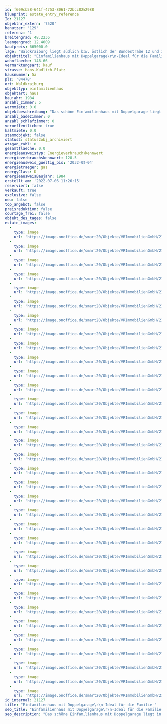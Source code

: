 ```yaml
---
id: f609cb58-641f-4753-8061-72bcc82b2988
blueprint: estate_entry_reference
Id: 21127
objektnr_extern: '7520'
benutzer: '129'
referenz: '1'
breitengrad: 48.2236
laengengrad: 12.4009
kaufpreis: 665000.0
lage: "Waldkraiburg liegt südlich bzw. östlich der Bundestraße 12 und ist seit der Fertigstellung der A 94 über die Anschlussstelle Nr. 18 an die A 94 angebunden. Als weitere wichtige regionale Verbindungsstraßen sind die Staatsstraßen 2352 und 2091 vorhanden.\r\n\r\nEine direkte Anschlussmöglichkeit an das Bahnstreckennetz ist über den Bahnhof der Stadt Waldkraiburg gegeben.\r\n\r\nÖffentliche Busverbindungen sind im Stadtnetz und zu der Kreisstadt Mühldorf und den Gemeinden gegeben.\r\n\r\nWaldkraiburg liegt im bayerischen Alpenvorland, etwa zehn Kilometer südwestliche der Kreisstadt Mühldorf auf den Achsen München-Salzburg und Landshut-Rosenheim \r\n\r\nDie umliegenden Gemeinden sind Aschau, Jettenbach, Kraiburg, Polling, Mühldorf, Ampfing und Heldenstein. Die Entfernungen zur Kreisstadt Mühldorf beträgt rd. 14 km. Die Entfernungen zur Landeshauptstadt München (Stadtmitte) beträgt rd. 71 km.\r\n\r\nIn Waldkraiburg sind Chemiebetriebe, Betriebe des Maschinenbaues, der Kunststoff- und gummiverarbeitenden Industrie, produzierendes Gewerbe, Handel und Verkehr, Bau- und verarbeitende Gewerbe vorhanden. An Schulen sind Grund- und Hauptschulen, Realschulen und Gymnasium gegeben. \r\n\r\nAktuell hat Waldkraiburg rd. 24.500 Einwohner.\r\n\r\nDas Verkaufsobjekt liegt in Waldkraiburg-Nord in ruhiger Lage und sehr beliebter Wohnlage."
objekttitel: "Einfamilienhaus mit Doppelgarage\r\n-Ideal für die Familie-"
wohnflaeche: 146.66
vermarktungsart: kauf
strasse: Hans-Kudlich-Platz
hausnummer: 5a
plz: '84478'
ort: Waldkraiburg
objekttyp: einfamilienhaus
objektart: haus
baujahr: 1984
anzahl_zimmer: 5
warmmiete: 0.0
objektbeschreibung: "Das schöne Einfamilienhaus mit Doppelgarage liegt in Waldkraiburg-Nord in ruhiger und sehr beliebter Wohnlage..\r\n\r\nDas Anwesen wurde im Jahre 1984 in massiver  Bauausführung errichtet und laufend unterhalten und renoviert. \r\n\r\n\r\n\r\nEs stehen folgende Flächen zur Verfügung:\r\n\r\nA) Erdgeschoss Wohnfläche\r\n\r\n- Windfang / Diele, ca. 11 m²\r\n- Wohnküche, ca. 18 m²\r\n- Speis, ca. 4 m²\r\n- Wohnzimmer, ca. 27 m²\r\n- Garderobe, ca. 3 m²\r\n- Hauswirtschaftsraum/Büro, ca. 10 m²\r\n- Gäste-WC, ca. 4 m²\r\n\r\n- Summe, ca. 77 m²\r\n\r\n- Terrasse, ca. 37 m²\r\n\r\nB) Obergeschoss Wohnfläche\r\n\r\n- Diele, ca. 12 m²\r\n- Bad (Fenster + Wanne + Dusche), ca. 6 m²\r\n- Kind 2, ca. 12 m²\r\n- Schlafzimmer, ca. 17 m²\r\n- Abstellraum, ca. 9 m²\r\n- Kind 1, ca. 14 m²\r\n\r\nSumme ca. 70 m²\r\n\r\n- Balkon, ca. 7,00 m²\r\n\r\nSumme A + B = Wohnfläche ca. 147  m² (ohne Terrasse und Balkon)\r\n\r\n- Speicher, Grundfläche ca. 33 m² \r\n\r\nD) Kellergeschoss (Haus und Garage sind unterkellert)\r\n\r\n- Vorrat, ca. 28 m²\r\n- Geräte, ca. 9 m²\r\n- Keller, ca. 15 m²\r\n- Heizung, ca. 7 m²\r\n- Lager-Keller, ca. 29 m²\r\n- Vorrat, ca. 11 m²\r\n- Waschküche, ca. 5 m²\r\n- Besenkammer, ca. 3 m²\r\n- Flur, ca. 2 m²\r\n- Flur, ca. 7 m²\r\n\r\nSumme D, Nutzfläche ca. 116 m² \r\n\r\nD)  Außenbereich\r\n\r\n- Doppelgarage mit anschließender Schuppenfläche\r\n- Gewächshaus im Garten  \r\n\r\nAls Auszug aus den durchgeführten Renovierungsarbeiten sind zu nennen:\r\n\r\n- Bad im Obergeschoss komplett mit Fußbodenheizung, ca. 2013\r\n- Modernisierung Treppenhaus, Zugtreppe Speicher und Dachisolation (Teilfläche), ca. 2014\r\n- diverse Bodenbeläge\r\n- Heizkesselerneuerung 2004 + Warmwasserspeicher (Baujahr 2006) Montage 2012\r\n- vorgesetzte Rollladenkästen + Rollläden mit Schienen 2012  \r\n- Schwedenofen im Wohnzimmer 2002\r\n- elektrischer Antrieb Garagentor\r\n- lfd. Anstricharbeiten in Außen- und Innenbereich\r\n\r\nGerne zeigen wir Ihnen das Objekt in einem unverbindlichen Besichtigungstermin und informieren Sie über weitere Details."
anzahl_badezimmer: 0
anzahl_schlafzimmer: 0
veroeffentlichen: true
kaltmiete: 0.0
stammobjekt: false
status2: status2obj_archiviert
etagen_zahl: 0
gesamtflaeche: 0.0
energieausweistyp: Energieverbrauchskennwert
energieverbrauchskennwert: 120.5
energieausweis_gueltig_bis: '2032-08-04'
energietraeger: gas
energyClass: D
energieausweisBaujahr: 1984
erstellt_am: '2022-07-06 11:26:15'
reserviert: false
verkauft: true
exclusive: false
neu: false
top_angebot: false
preisreduktion: false
courtage_frei: false
objekt_des_tages: false
estate_images:
  -
    type: image
    url: 'https://image.onoffice.de/smart20/Objekte/VRImmobilienGmbH/21127/5b2c8de5-12fd-41b1-9f2e-9b5556ce903d.jpg'
  -
    type: image
    url: 'https://image.onoffice.de/smart20/Objekte/VRImmobilienGmbH/21127/41f37892-776b-47fd-8b5f-21c0d1d5f27e.jpg'
  -
    type: image
    url: 'https://image.onoffice.de/smart20/Objekte/VRImmobilienGmbH/21127/5713a191-dd1e-4b99-ac9f-d80b3c86eebb.jpg'
  -
    type: image
    url: 'https://image.onoffice.de/smart20/Objekte/VRImmobilienGmbH/21127/c96ce9b8-c168-4380-aa6e-6a8b359b152e.jpg'
  -
    type: image
    url: 'https://image.onoffice.de/smart20/Objekte/VRImmobilienGmbH/21127/64b2dabc-6902-4a1a-b7e5-578bc9c88a32.jpg'
  -
    type: image
    url: 'https://image.onoffice.de/smart20/Objekte/VRImmobilienGmbH/21127/14cf07c7-c255-4bf3-81b6-bfca0c7e4852.jpg'
  -
    type: image
    url: 'https://image.onoffice.de/smart20/Objekte/VRImmobilienGmbH/21127/2cf744c4-e3fb-49f4-815c-cccc9dbf26da.jpg'
  -
    type: image
    url: 'https://image.onoffice.de/smart20/Objekte/VRImmobilienGmbH/21127/37898927-fd76-49a2-a3eb-91f4dc891252.jpg'
  -
    type: image
    url: 'https://image.onoffice.de/smart20/Objekte/VRImmobilienGmbH/21127/575153e0-ac2a-476f-8a5a-68e28c89a35a.jpg'
  -
    type: image
    url: 'https://image.onoffice.de/smart20/Objekte/VRImmobilienGmbH/21127/66ddfe66-1f47-4b5a-93ef-8f68b7d25816.jpg'
  -
    type: image
    url: 'https://image.onoffice.de/smart20/Objekte/VRImmobilienGmbH/21127/01e8bfaf-f0b4-44d6-887a-1f5df55e4f4e.jpg'
  -
    type: image
    url: 'https://image.onoffice.de/smart20/Objekte/VRImmobilienGmbH/21127/488a3cc2-7e56-4cdb-bc73-5b553703b471.jpg'
  -
    type: image
    url: 'https://image.onoffice.de/smart20/Objekte/VRImmobilienGmbH/21127/dd134ec8-1523-4f96-9bf9-958950ff6099.jpg'
  -
    type: image
    url: 'https://image.onoffice.de/smart20/Objekte/VRImmobilienGmbH/21127/3e26c31f-561d-4c76-8603-8301a62a88a4.jpg'
  -
    type: image
    url: 'https://image.onoffice.de/smart20/Objekte/VRImmobilienGmbH/21127/ff4d4b70-a812-4d0c-a95e-286a53ea4bea.jpg'
  -
    type: image
    url: 'https://image.onoffice.de/smart20/Objekte/VRImmobilienGmbH/21127/6ab432f6-6c1b-49bf-93b5-ebf7dbe7ee6f.jpg'
  -
    type: image
    url: 'https://image.onoffice.de/smart20/Objekte/VRImmobilienGmbH/21127/070e5b16-328e-4357-844b-b017f03b9403.jpg'
  -
    type: image
    url: 'https://image.onoffice.de/smart20/Objekte/VRImmobilienGmbH/21127/d7caa5a7-fc9b-47e0-b52e-68c5f14e9b88.jpg'
  -
    type: image
    url: 'https://image.onoffice.de/smart20/Objekte/VRImmobilienGmbH/21127/f13cde43-a63e-43a3-88d1-b776577f59e9.jpg'
  -
    type: image
    url: 'https://image.onoffice.de/smart20/Objekte/VRImmobilienGmbH/21127/74024f94-a873-4a08-bb88-5f7019ca6c0f.jpg'
  -
    type: image
    url: 'https://image.onoffice.de/smart20/Objekte/VRImmobilienGmbH/21127/60526a69-123a-42a8-8155-312cc566778d.jpg'
  -
    type: image
    url: 'https://image.onoffice.de/smart20/Objekte/VRImmobilienGmbH/21127/cbe74774-d8df-4f5c-8fa4-d14cf1f6e51e.jpg'
  -
    type: image
    url: 'https://image.onoffice.de/smart20/Objekte/VRImmobilienGmbH/21127/61c30e7b-6cf8-4239-8cd4-64e1847a124e.jpg'
  -
    type: image
    url: 'https://image.onoffice.de/smart20/Objekte/VRImmobilienGmbH/21127/71d19be5-f8cf-4308-8424-ac0591c5f948.jpg'
  -
    type: image
    url: 'https://image.onoffice.de/smart20/Objekte/VRImmobilienGmbH/21127/65cc2fc2-98fd-4baf-b33a-8a220231f464.jpg'
  -
    type: image
    url: 'https://image.onoffice.de/smart20/Objekte/VRImmobilienGmbH/21127/62c7f177-f6e0-413c-84f7-427dfca97be2.jpg'
  -
    type: image
    url: 'https://image.onoffice.de/smart20/Objekte/VRImmobilienGmbH/21127/ff531733-0f44-4aba-9fa0-4e16c09d32c2.jpg'
  -
    type: image
    url: 'https://image.onoffice.de/smart20/Objekte/VRImmobilienGmbH/21127/c7061f39-30c6-4df3-9727-3f718c2567af.jpg'
  -
    type: image
    url: 'https://image.onoffice.de/smart20/Objekte/VRImmobilienGmbH/21127/13855378-2fe1-4982-8875-0dbcc06dd88e.jpg'
  -
    type: image
    url: 'https://image.onoffice.de/smart20/Objekte/VRImmobilienGmbH/21127/e039e924-d3bc-4e5b-8bd8-a072c9a35852.jpg'
  -
    type: image
    url: 'https://image.onoffice.de/smart20/Objekte/VRImmobilienGmbH/21127/52de0f46-b363-4043-8ea9-839e46a386bf.jpg'
  -
    type: image
    url: 'https://image.onoffice.de/smart20/Objekte/VRImmobilienGmbH/21127/0a5e666c-d1bf-481d-9c56-42477b1d07aa.jpg'
  -
    type: image
    url: 'https://image.onoffice.de/smart20/Objekte/VRImmobilienGmbH/21127/4d3aa425-f994-48d9-a622-e732ffd64c80.jpg'
  -
    type: image
    url: 'https://image.onoffice.de/smart20/Objekte/VRImmobilienGmbH/21127/f050af02-b25b-4c2c-a68b-b3d5a56f2ab1.jpg'
id_internal: 21127
title: "Einfamilienhaus mit Doppelgarage\r\n-Ideal für die Familie-"
seo_title: "Einfamilienhaus mit Doppelgarage\r\n-Ideal für die Familie-"
seo_description: "Das schöne Einfamilienhaus mit Doppelgarage liegt in Waldkraiburg-Nord in ruhiger und sehr beliebter Wohnlage..\r\n\r\nDas Anwesen wurde im Jahre 1984 in massiver "
---
```


